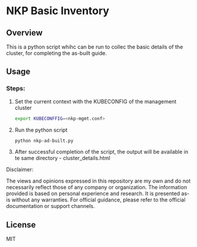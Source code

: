 # NKP Basic Inventory

## Overview
This is a python script whihc can be run to collec the basic details of the cluster, for completing the as-built guide.


## Usage

### Steps:
1. Set the current context with the KUBECONFIG of the management cluster
    ```sh
    export KUBECONFFIG=<nkp-mgmt.conf>
    ```

2. Run the python script 
    ```sh
    python nkp-ad-built.py
    ```

3. After successful completion of the script, the output will be available in te same directory - cluster_details.html


Disclaimer:

The views and opinions expressed in this repository are my own and do not necessarily reflect those of any company or organization. The information provided is based on personal experience and research. It is presented as-is without any warranties. For official guidance, please refer to the official documentation or support channels.

## License
MIT
